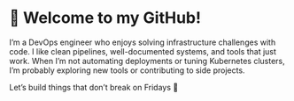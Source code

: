 # 👋 Welcome to my GitHub!

I’m a DevOps engineer who enjoys solving infrastructure challenges with code. I like clean pipelines, well-documented systems, and tools that just work. When I’m not automating deployments or tuning Kubernetes clusters, I’m probably exploring new tools or contributing to side projects.

Let’s build things that don’t break on Fridays 🚀 
